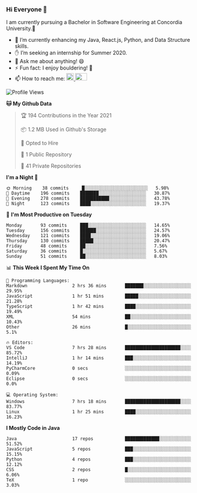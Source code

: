 ### Hi Everyone 👋
I am currently pursuing a Bachelor in Software Engineering at Concordia University.🏫

- 🌱 I’m currently enhancing my Java, React.js, Python, and Data Structure skills.
- ✋ I’m seeking an internship for Summer 2020.
- 💬 Ask me about anything! 😄
- ⚡ Fun fact: I enjoy bouldering! 🧗‍
- 📫 How to reach me: <a href="https://www.linkedin.com/in/siu-tong-ye/" target="_blank"> <img width="20px" width="32" src="https://cdn.jsdelivr.net/npm/simple-icons@v3/icons/linkedin.svg" /> </a> <a href="mailto:SiuTongYe@gmail.com" target="_blank"> <img height="20" width="32" src="https://cdn.jsdelivr.net/npm/simple-icons@v3/icons/gmail.svg" /> </a>

<!--START_SECTION:waka-->
![Profile Views](http://img.shields.io/badge/Profile%20Views-5-blue)

**🐱 My Github Data** 

> 🏆 194 Contributions in the Year 2021
 > 
> 📦 1.2 MB Used in Github's Storage 
 > 
> 💼 Opted to Hire
 > 
> 📜 1 Public Repository 
 > 
> 🔑 41 Private Repositories  
 > 
**I'm a Night 🦉** 

```text
🌞 Morning    38 commits     █░░░░░░░░░░░░░░░░░░░░░░░░   5.98% 
🌆 Daytime    196 commits    ███████░░░░░░░░░░░░░░░░░░   30.87% 
🌃 Evening    278 commits    ███████████░░░░░░░░░░░░░░   43.78% 
🌙 Night      123 commits    ████░░░░░░░░░░░░░░░░░░░░░   19.37%

```
📅 **I'm Most Productive on Tuesday** 

```text
Monday       93 commits     ███░░░░░░░░░░░░░░░░░░░░░░   14.65% 
Tuesday      156 commits    ██████░░░░░░░░░░░░░░░░░░░   24.57% 
Wednesday    121 commits    ████░░░░░░░░░░░░░░░░░░░░░   19.06% 
Thursday     130 commits    █████░░░░░░░░░░░░░░░░░░░░   20.47% 
Friday       48 commits     ██░░░░░░░░░░░░░░░░░░░░░░░   7.56% 
Saturday     36 commits     █░░░░░░░░░░░░░░░░░░░░░░░░   5.67% 
Sunday       51 commits     ██░░░░░░░░░░░░░░░░░░░░░░░   8.03%

```


📊 **This Week I Spent My Time On** 

```text
💬 Programming Languages: 
Markdown                 2 hrs 36 mins       ███████░░░░░░░░░░░░░░░░░░   29.95% 
JavaScript               1 hr 51 mins        █████░░░░░░░░░░░░░░░░░░░░   21.28% 
TypeScript               1 hr 42 mins        ████░░░░░░░░░░░░░░░░░░░░░   19.49% 
XML                      54 mins             ██░░░░░░░░░░░░░░░░░░░░░░░   10.43% 
Other                    26 mins             █░░░░░░░░░░░░░░░░░░░░░░░░   5.1%

🔥 Editors: 
VS Code                  7 hrs 28 mins       █████████████████████░░░░   85.72% 
IntelliJ                 1 hr 14 mins        ███░░░░░░░░░░░░░░░░░░░░░░   14.19% 
PyCharmCore              0 secs              ░░░░░░░░░░░░░░░░░░░░░░░░░   0.09% 
Eclipse                  0 secs              ░░░░░░░░░░░░░░░░░░░░░░░░░   0.0%

💻 Operating System: 
Windows                  7 hrs 18 mins       █████████████████████░░░░   83.77% 
Linux                    1 hr 25 mins        ████░░░░░░░░░░░░░░░░░░░░░   16.23%

```

**I Mostly Code in Java** 

```text
Java                     17 repos            █████████████░░░░░░░░░░░░   51.52% 
JavaScript               5 repos             ███░░░░░░░░░░░░░░░░░░░░░░   15.15% 
Python                   4 repos             ███░░░░░░░░░░░░░░░░░░░░░░   12.12% 
CSS                      2 repos             █░░░░░░░░░░░░░░░░░░░░░░░░   6.06% 
TeX                      1 repo              ░░░░░░░░░░░░░░░░░░░░░░░░░   3.03%

```



<!--END_SECTION:waka-->
